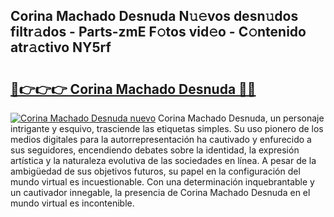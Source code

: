 ## Corina Machado Desnuda N𝚞𝚎vos desn𝚞dos filtr𝚊dos - Parts-zmE F𝚘tos vid𝚎o - C𝚘ntenido atr𝚊ctivo NY5rf

# <h2><a href="http://mb5k5y4.tromn.icu/?c=Corina+Machado+Desnuda">🔗👉👉👉 Corina Machado Desnuda 🔗🔗</a></h2>

[![Corina Machado Desnuda nuevo](https://i.imgur.com/pEAQMta.gif)](http://mb5k5y4.tromn.icu/?c=Corina+Machado+Desnuda)
Corina Machado Desnuda, un personaje intrigante y esquivo, trasciende las etiquetas simples. Su uso pionero de los medios digitales para la autorrepresentación ha cautivado y enfurecido a sus seguidores, encendiendo debates sobre la identidad, la expresión artística y la naturaleza evolutiva de las sociedades en línea. A pesar de la ambigüedad de sus objetivos futuros, su papel en la configuración del mundo virtual es incuestionable. Con una determinación inquebrantable y un cautivador innegable, la presencia de Corina Machado Desnuda en el mundo virtual es incontenible.
